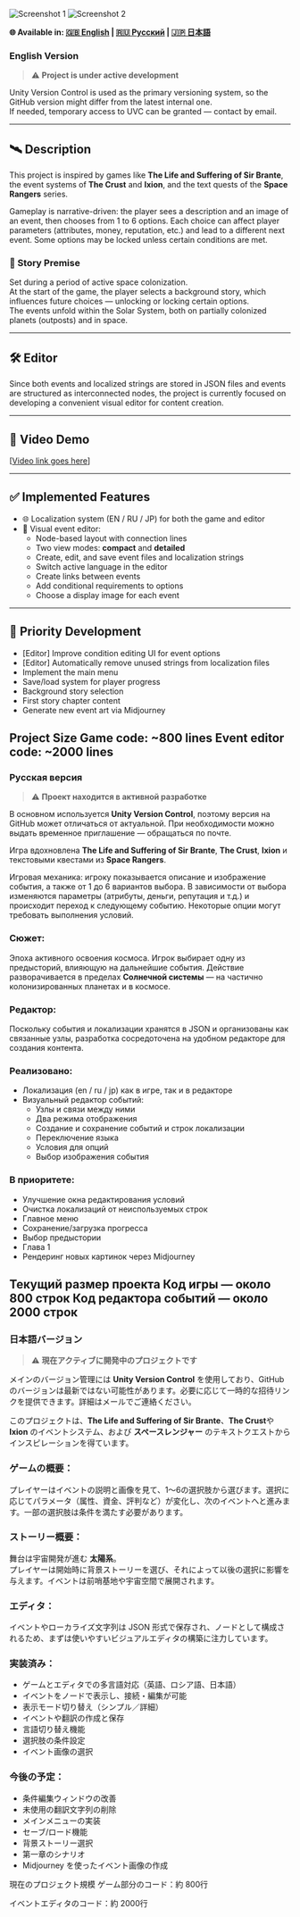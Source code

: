 ![Screenshot 1](screenshots/screenshot1.png)
![Screenshot 2](screenshots/screenshot2.png)

**🌐 Available in: [🇬🇧 English](#english-version) | [🇷🇺 Русский](#русская-версия) | [🇯🇵 日本語](#日本語バージョン)**

### English Version

> ⚠️ **Project is under active development**

Unity Version Control is used as the primary versioning system, so the GitHub version might differ from the latest internal one.  
If needed, temporary access to UVC can be granted — contact by email.

---

## 🛰️ Description

This project is inspired by games like **The Life and Suffering of Sir Brante**, the event systems of **The Crust** and **Ixion**, and the text quests of the **Space Rangers** series.

Gameplay is narrative-driven: the player sees a description and an image of an event, then chooses from 1 to 6 options. Each choice can affect player parameters (attributes, money, reputation, etc.) and lead to a different next event. Some options may be locked unless certain conditions are met.

### 🌌 Story Premise

Set during a period of active space colonization.  
At the start of the game, the player selects a background story, which influences future choices — unlocking or locking certain options.  
The events unfold within the Solar System, both on partially colonized planets (outposts) and in space.

---

## 🛠️ Editor

Since both events and localized strings are stored in JSON files and events are structured as interconnected nodes, the project is currently focused on developing a convenient visual editor for content creation.

---

## 🎥 Video Demo

[[Video link goes here](https://youtu.be/syBOmy79DQo)]

---

## ✅ Implemented Features

- 🌐 Localization system (EN / RU / JP) for both the game and editor
- 🧩 Visual event editor:
  - Node-based layout with connection lines
  - Two view modes: **compact** and **detailed**
  - Create, edit, and save event files and localization strings
  - Switch active language in the editor
  - Create links between events
  - Add conditional requirements to options
  - Choose a display image for each event

---

## 🚧 Priority Development

- [Editor] Improve condition editing UI for event options
- [Editor] Automatically remove unused strings from localization files
- Implement the main menu
- Save/load system for player progress
- Background story selection
- First story chapter content
- Generate new event art via Midjourney

Project Size
Game code: ~800 lines
Event editor code: ~2000 lines
---

### Русская версия

> ⚠️ **Проект находится в активной разработке**

В основном используется **Unity Version Control**, поэтому версия на GitHub может отличаться от актуальной. При необходимости можно выдать временное приглашение — обращаться по почте.

Игра вдохновлена **The Life and Suffering of Sir Brante**, **The Crust**, **Ixion** и текстовыми квестами из **Space Rangers**.

Игровая механика: игроку показывается описание и изображение события, а также от 1 до 6 вариантов выбора. В зависимости от выбора изменяются параметры (атрибуты, деньги, репутация и т.д.) и происходит переход к следующему событию. Некоторые опции могут требовать выполнения условий.

### Сюжет:

Эпоха активного освоения космоса. Игрок выбирает одну из предысторий, влияющую на дальнейшие события. Действие разворачивается в пределах **Солнечной системы** — на частично колонизированных планетах и в космосе.

### Редактор:

Поскольку события и локализации хранятся в JSON и организованы как связанные узлы, разработка сосредоточена на удобном редакторе для создания контента.

### Реализовано:

- Локализация (en / ru / jp) как в игре, так и в редакторе
- Визуальный редактор событий:
  - Узлы и связи между ними
  - Два режима отображения
  - Создание и сохранение событий и строк локализации
  - Переключение языка
  - Условия для опций
  - Выбор изображения события

### В приоритете:

- Улучшение окна редактирования условий
- Очистка локализаций от неиспользуемых строк
- Главное меню
- Сохранение/загрузка прогресса
- Выбор предыстории
- Глава 1
- Рендеринг новых картинок через Midjourney

Текущий размер проекта
Код игры — около 800 строк
Код редактора событий — около 2000 строк
---

### 日本語バージョン

> ⚠️ **現在アクティブに開発中のプロジェクトです**

メインのバージョン管理には **Unity Version Control** を使用しており、GitHub のバージョンは最新ではない可能性があります。必要に応じて一時的な招待リンクを提供できます。詳細はメールでご連絡ください。

このプロジェクトは、**The Life and Suffering of Sir Brante**、**The Crust**や**Ixion** のイベントシステム、および **スペースレンジャー** のテキストクエストからインスピレーションを得ています。

### ゲームの概要：

プレイヤーはイベントの説明と画像を見て、1〜6の選択肢から選びます。選択に応じてパラメータ（属性、資金、評判など）が変化し、次のイベントへと進みます。一部の選択肢は条件を満たす必要があります。

### ストーリー概要：

舞台は宇宙開発が進む **太陽系**。  
プレイヤーは開始時に背景ストーリーを選び、それによって以後の選択に影響を与えます。イベントは前哨基地や宇宙空間で展開されます。

### エディタ：

イベントやローカライズ文字列は JSON 形式で保存され、ノードとして構成されるため、まずは使いやすいビジュアルエディタの構築に注力しています。

### 実装済み：

- ゲームとエディタでの多言語対応（英語、ロシア語、日本語）
- イベントをノードで表示し、接続・編集が可能
- 表示モード切り替え（シンプル／詳細）
- イベントや翻訳の作成と保存
- 言語切り替え機能
- 選択肢の条件設定
- イベント画像の選択

### 今後の予定：

- 条件編集ウィンドウの改善
- 未使用の翻訳文字列の削除
- メインメニューの実装
- セーブ/ロード機能
- 背景ストーリー選択
- 第一章のシナリオ
- Midjourney を使ったイベント画像の作成

現在のプロジェクト規模
ゲーム部分のコード：約 800行

イベントエディタのコード：約 2000行

